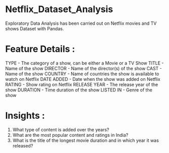 # Netflix_Dataset_Analysis
 Exploratory Data Analysis has been carried out on Netflix movies and TV shows Dataset with Pandas.

# Feature Details :
TYPE - The category of a show, can be either a Movie or a TV Show
TITLE - Name of the show
DIRECTOR - Name of the director(s) of the show
CAST - Name of the show
COUNTRY - Name of countries the show is available to watch on Netflix
DATE ADDED - Date when the show was added on Netflix
RATING - Show rating on Netflix
RELEASE YEAR - The release year of the show
DURATION - Time duration of the show
LISTED IN - Genre of the show


# Insights :
1. What type of content is added over the years?
2. What are the most popular content and ratings in India?
3. What is the title of the longest movie duration and in which year it was
released?


